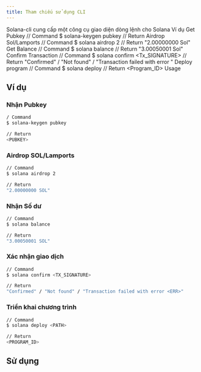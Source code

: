 ```yaml
---
title: Tham chiếu sử dụng CLI
---
```


Solana-cli cung cấp một công cụ giao diện dòng lệnh cho Solana Ví dụ Get Pubkey // Command $ solana-keygen pubkey // Return <Pubkey> Airdrop Sol/Lamports // Command $ solana airdrop 2 // Return "2.00000000 Sol" Get Balance // Command $ solana balance // Return "3.00050001 Sol" Confirm Transaction // Command $ solana confirm <Tx_SIGNATURE> // Return "Confirmed" / "Not found" / "Transaction failed with error <Err>" Deploy program // Command $ solana deploy <Path> // Return <Program_ID> Usage

## Ví dụ

### Nhận Pubkey

```bash
/ Command
$ solana-keygen pubkey

// Return
<PUBKEY>
```

### Airdrop SOL/Lamports

```bash
// Command
$ solana airdrop 2

// Return
"2.00000000 SOL"
```

### Nhận Số dư

```bash
// Command
$ solana balance

// Return
"3.00050001 SOL"
```

### Xác nhận giao dịch

```bash
// Command
$ solana confirm <TX_SIGNATURE>

// Return
"Confirmed" / "Not found" / "Transaction failed with error <ERR>"
```

### Triển khai chương trình

```bash
// Command
$ solana deploy <PATH>

// Return
<PROGRAM_ID>
```

## Sử dụng

###

```text

```

